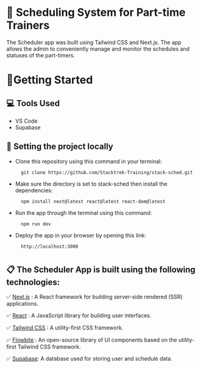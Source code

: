 # 📅 **Scheduling System for Part-time Trainers**
The Scheduler app was built using Tailwind CSS and Next.js. The app allows the admin to conveniently manage and monitor the schedules and statuses of the part-timers.

# 📖**Getting Started**

## 💻 **Tools Used**

- VS Code
- Supabase

## 📁 **Setting the project locally**

- Clone this repository using this command in your terminal:

        git clone https://github.com/Stacktrek-Training/stack-sched.git

- Make sure the directory is set to stack-sched then install the dependencies:

        npm install next@latest react@latest react-dom@latest

- Run the app through the terminal using this command:

        npm run dev

- Deploy the app in your browser by opening this link:

        http://localhost:3000

#

## 📋 **The Scheduler App is built using the following technologies:**

✅ <a href="(https://nextjs.org/docs)" target="_blank">Next.js</a> : A React framework for building server-side rendered (SSR) applications.

✅ <a href="((https://react.dev/learn))" target="_blank">React</a> : A JavaScript library for building user interfaces.

✅ <a href="((https://v2.tailwindcss.com/docs))" target="_blank">Tailwind CSS</a> : A utility-first CSS framework.

✅ <a href="((https://flowbite.com/docs/getting-started/introduction/))" target="_blank">Flowbite</a> : An open-source library of UI components based on the utility-first Tailwind CSS framework.

✅ <a href="((https://supabase.com/docs))" target="_blank">Supabase</a>: A database used for storing user and schedule data.
